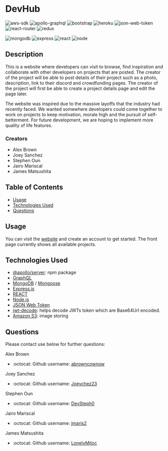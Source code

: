 # DevHub

![aws-sdk](https://img.shields.io/badge/Amazon_AWS-FF9900?style=for-the-badge&logo=amazonaws&logoColor=white)
![apollo-graphql](https://img.shields.io/badge/Apollo%20GraphQL-311C87?&style=for-the-badge&logo=Apollo%20GraphQL&logoColor=white)
![bootstrap](https://img.shields.io/badge/Bootstrap-563D7C?style=for-the-badge&logo=bootstrap&logoColor=white)
![heroku](https://img.shields.io/badge/Heroku-430098?style=for-the-badge&logo=heroku&logoColor=white)
![json-web-token](https://img.shields.io/badge/JWT-000000?style=for-the-badge&logo=JSON%20web%20tokens&logoColor=white)
![react-router](https://img.shields.io/badge/React_Router-CA4245?style=for-the-badge&logo=react-router&logoColor=white)
![redux](https://img.shields.io/badge/Redux-593D88?style=for-the-badge&logo=redux&logoColor=white)

![mongodb](https://img.shields.io/badge/MongoDB-4EA94B?style=for-the-badge&logo=mongodb&logoColor=white)
![express](https://img.shields.io/badge/Express.js-000000?style=for-the-badge&logo=express&logoColor=white)
![react](https://img.shields.io/badge/React-20232A?style=for-the-badge&logo=react&logoColor=61DAFB)
![node](https://img.shields.io/badge/Node.js-339933?style=for-the-badge&logo=nodedotjs&logoColor=white)
## Description

This is a website where developers can visit to browse, find inspiration and collaborate with other developers on projects that are posted. The creator of the project will be able to post details of their project such as a photo, description, link to their discord and crowdfunding pages. The creator of the project will first be able to create a project details page and edit the page later.

The website was inspired due to the massive layoffs that the industry had recently faced. We wanted somewhere developers could come together to work on projects to keep motivation, morale high and the pursuit of self-betterment. For future development, we are hoping to implement more quality of life features.

### Creators
- Alex Brown
- Joey Sanchez
- Stephen Oun
- Jairo Mariscal
- James Matsushita

## Table of Contents
- [Usage](#usage)
- [Technologies Used](technologies-used)
- [Questions](#questions)

## Usage
You can visit the [website](https://devhub-uw.herokuapp.com/) and create an account to get started. The front page currently shows all available projects.

## Technologies Used
- [@apollo/server](https://www.npmjs.com/package/@apollo/server): npm package
- [GraphQL](https://graphql.org/)
- [MongoDB](https://www.mongodb.com/) / [Mongoose](https://mongoosejs.com/)
- [Express.js](https://expressjs.com/)
- [REACT](https://reactjs.org/)
- [Node.js](https://nodejs.org/en/about/)
- [JSON Web Token](https://jwt.io/)
- [jwt-decode](https://www.npmjs.com/package/jwt-decode): helps decode JWTs token which are Base64Url encoded.
- [Amazon S3](https://aws.amazon.com/s3/): image storing

## Questions
Please contact use below for further questions:

Alex Brown
- :octocat: Github username: [abrowncownow](https://github.com/abrowncownow)

Joey Sanchez
- :octocat: Github username: [Joeychez23](https://github.com/Joeychez23)

Stephen Oun
- :octocat: Github username: [DevSteph0](https://github.com/DevSteph0)

Jairo Mariscal
- :octocat: Github username: [jmaris2](https://github.com/jmaris2)

James Matsushita
- :octocat: Github username: [LonelyMitoc](https://github.com/LonelyMitoc)